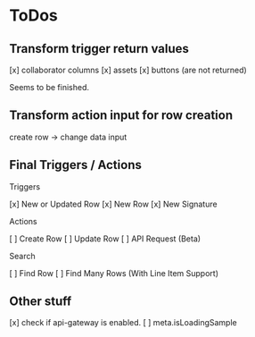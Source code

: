# ToDos

## Transform trigger return values

[x] collaborator columns
[x] assets
[x] buttons (are not returned)

Seems to be finished.

## Transform action input for row creation

create row -> change data input

## Final Triggers / Actions

Triggers

[x] New or Updated Row
[x] New Row
[x] New Signature

Actions

[ ] Create Row
[ ] Update Row
[ ] API Request (Beta)

Search

[ ] Find Row
[ ] Find Many Rows (With Line Item Support)

## Other stuff

[x] check if api-gateway is enabled.
[ ] meta.isLoadingSample
